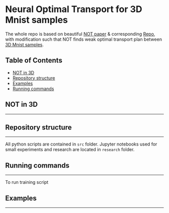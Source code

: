 # Neural Optimal Transport for 3D Mnist samples

The whole repo is based on beautiful [NOT paper](https://openreview.net/forum?id=d8CBRlWNkqH) & corresponding [Repo](https://github.com/iamalexkorotin/NeuralOptimalTransport), with modification such that NOT finds weak optimal transport plan between [3D Mnist samples](https://openreview.net/forum?id=d8CBRlWNkqH).

## Table of Contents
- [NOT in 3D](#Idea)
- [Repository structure](#repo)
- [Examples](#examples)
- [Running commands](#running)
## NOT in 3D
----

## Repository structure
------
All python scripts are contained in `src` folder. Jupyter notebooks used for small experiments and research are located in `research` folder.

## Running commands
----
To run training script 
## Examples
-----
